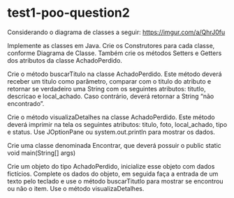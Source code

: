# test1-poo-question2

Considerando o diagrama de classes a seguir: https://imgur.com/a/QhrJ0fu

Implemente as classes em Java. Crie os Construtores para cada classe, conforme Diagrama de Classe. Também crie os métodos Setters e Getters dos atributos da classe AchadoPerdido.

Crie o método buscarTitulo na classe AchadoPerdido. Este método deverá receber um titulo como parâmetro, comparar com o titulo do atributo e retornar se verdadeiro uma String com os seguintes atributos: titutlo, descricao e local_achado. Caso contrário, deverá retornar a String “não encontrado”.

Crie o método visualizaDetalhes na classe AchadoPerdido.  Este método deverá imprimir na tela os seguintes atributos: titulo, foto, local_achado, tipo e status. Use JOptionPane ou system.out.println para mostrar os dados.

Crie uma classe denominada Encontrar, que deverá possuir o public static void main(String[] args)

Crie um objeto do tipo AchadoPerdido, inicialize esse objeto com dados fictícios. Complete os dados do objeto, em seguida faça a entrada de um texto pelo teclado e use o método buscarTitutlo para mostrar se encontrou ou não o item. Use o método visualizaDetalhes.
